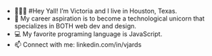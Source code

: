 - 🙋🏽‍♀️ #Hey Yall! I’m Victoria and I live in Houston, Texas.
- 🦄 My career aspiration is to become a technological unicorn that specializes in BOTH web dev and design.
- 💻 My favorite programing language is JavaScript.
- 📫 Connect with me: linkedin.com/in/vjards
